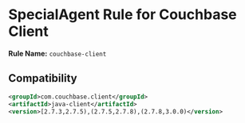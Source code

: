 # SpecialAgent Rule for Couchbase Client

**Rule Name:** `couchbase-client`

## Compatibility

```xml
<groupId>com.couchbase.client</groupId>
<artifactId>java-client</artifactId>
<version>[2.7.3,2.7.5),(2.7.5,2.7.8),(2.7.8,3.0.0)</version>
```